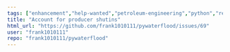 ```yaml
---
tags: ["enhancement","help-wanted","petroleum-engineering","python","reservoir","rust"]
title: "Account for producer shutins"
html_url: "https://github.com/frank1010111/pywaterflood/issues/69"
user: "frank1010111"
repo: "frank1010111/pywaterflood"
---
```


